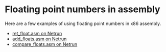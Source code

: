 # Floating point numbers in assembly

Here are a few examples of using floating point numbers in x86 assembly.

 - [ret_float.asm on Netrun]()
 - [add_floats.asm on Netrun]()
 - [compare_floats.asm on Netrun]()
